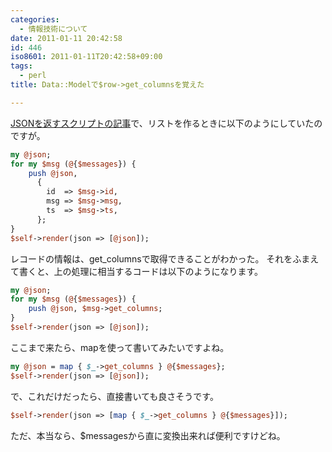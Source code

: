 ```yaml
---
categories:
  - 情報技術について
date: 2011-01-11 20:42:58
id: 446
iso8601: 2011-01-11T20:42:58+09:00
tags:
  - perl
title: Data::Modelで$row->get_columnsを覚えた

---
```


<p><a href="http://weblog.nqou.net/archives/20110110014314.html">JSONを返すスクリプトの記事</a>で、リストを作るときに以下のようにしていたのですが。</p>

```perl
my @json;
for my $msg (@{$messages}) {
    push @json,
      {
        id  => $msg->id,
        msg => $msg->msg,
        ts  => $msg->ts,
      };
}
$self->render(json => [@json]);
```

<p>レコードの情報は、get_columnsで取得できることがわかった。
それをふまえて書くと、上の処理に相当するコードは以下のようになります。</p>

```perl
my @json;
for my $msg (@{$messages}) {
    push @json, $msg->get_columns;
}
$self->render(json => [@json]);
```

<p>ここまで来たら、mapを使って書いてみたいですよね。</p>

```perl
my @json = map { $_->get_columns } @{$messages};
$self->render(json => [@json]);
```

<p>で、これだけだったら、直接書いても良さそうです。</p>

```perl
$self->render(json => [map { $_->get_columns } @{$messages}]);
```

<p>ただ、本当なら、&#36;messagesから直に変換出来れば便利ですけどね。</p>
    	